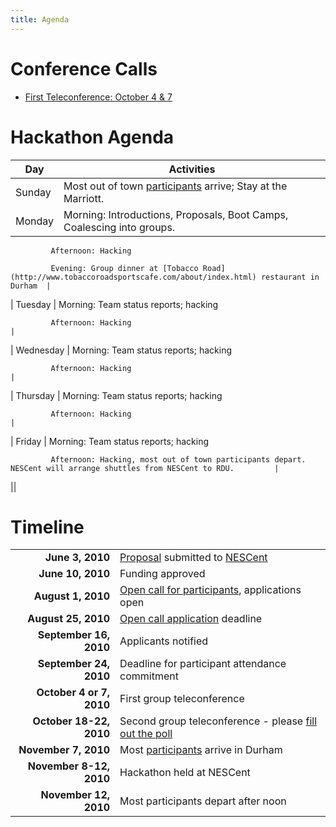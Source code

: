 ```yaml
---
title: Agenda
---
```


Conference Calls
================

-   [First Teleconference: October 4 &
    7](Conference_Calls#First_Teleconference:_October_4_&_7 "wikilink")

Hackathon Agenda
================

| Day       | Activities                                                                                                          |
|-----------|---------------------------------------------------------------------------------------------------------------------|
| Sunday    | Most out of town [participants](participants "wikilink") arrive; Stay at the Marriott.                              |
| Monday    | Morning: Introductions, Proposals, Boot Camps, Coalescing into groups.                                              
                                                                                                                                  
             Afternoon: Hacking                                                                                                   
                                                                                                                                  
             Evening: Group dinner at [Tobacco Road](http://www.tobaccoroadsportscafe.com/about/index.html) restaurant in Durham  |
| Tuesday   | Morning: Team status reports; hacking                                                                               
                                                                                                                                  
             Afternoon: Hacking                                                                                                   |
| Wednesday | Morning: Team status reports; hacking                                                                               
                                                                                                                                  
             Afternoon: Hacking                                                                                                   |
| Thursday  | Morning: Team status reports; hacking                                                                               
                                                                                                                                  
             Afternoon: Hacking                                                                                                   |
| Friday    | Morning: Team status reports; hacking                                                                               
                                                                                                                                  
             Afternoon: Hacking, most out of town participants depart. NESCent will arrange shuttles from NESCent to RDU.         |
||

Timeline
========

|                          |                                                                                                      |
|-------------------------:|------------------------------------------------------------------------------------------------------|
|          **June 3, 2010**| [Proposal](gmod:GMOD_Evo_Hackathon_Proposal "wikilink") submitted to [NESCent](http://nesscent.org/) |
|         **June 10, 2010**| Funding approved                                                                                     |
|        **August 1, 2010**| [Open call for participants](gmod:GMOD_Evo_Hackathon_Open_Call "wikilink"), applications open        |
|       **August 25, 2010**| [Open call application](gmod:GMOD_Evo_Hackathon_Open_Call "wikilink") deadline                       |
|    **September 16, 2010**| Applicants notified                                                                                  |
|    **September 24, 2010**| Deadline for participant attendance commitment                                                       |
|  **October 4 or 7, 2010**| First group teleconference                                                                           |
|   **October 18-22, 2010**| Second group teleconference - please [fill out the poll](http://doodle.com/du2yy3g2chft2srn)         |
|      **November 7, 2010**| Most [participants](participants "wikilink") arrive in Durham                                        |
|   **November 8-12, 2010**| Hackathon held at NESCent                                                                            |
|     **November 12, 2010**| Most participants depart after noon                                                                  |


